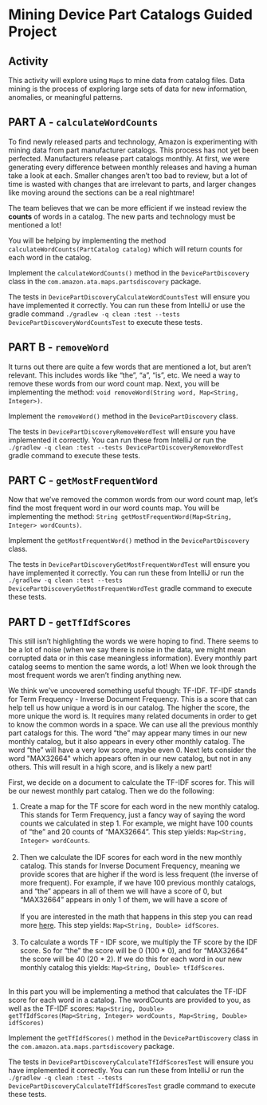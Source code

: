 # Mining Device Part Catalogs Guided Project

## Activity

This activity will explore using `Map`s to mine data from catalog files. Data mining is the process 
of exploring large sets of data for new information, anomalies, or meaningful patterns. 

## PART A - `calculateWordCounts`

To find newly released parts and technology, Amazon is experimenting with mining data from 
part manufacturer catalogs. This process has not yet been perfected. Manufacturers release 
part catalogs monthly. At first, we were generating every difference between monthly releases 
and having a human take a look at each. Smaller changes aren’t too bad to review, but a lot 
of time is wasted with changes that are irrelevant to parts, and larger changes like moving 
around the sections can be a real nightmare!

The team believes that we can be more efficient if we instead review the **counts** of words 
in a catalog. The new parts and technology must be mentioned a lot! 

You will be helping by implementing the method `calculateWordCounts(PartCatalog catalog)` which 
will return counts for each word in the catalog.

Implement the `calculateWordCounts()` method in the `DevicePartDiscovery` class in the `com.amazon.ata.maps.partsdiscovery` package. 

The tests in  `DevicePartDiscoveryCalculateWordCountsTest` will ensure you have implemented it correctly. You can run these from IntelliJ or use the gradle command `./gradlew -q clean :test --tests DevicePartDiscoveryWordCountsTest` to execute these tests. 


## PART B - `removeWord`

It turns out there are quite a few words that are mentioned a lot, but aren’t relevant. This 
includes words like  “the”, “a”, “is”, etc. We need a way to remove these words from our word 
count map. Next, you will be implementing the method: `void removeWord(String word, Map<String, Integer>)`.

Implement the `removeWord()` method in the `DevicePartDiscovery` class. 
   
The tests in `DevicePartDiscoveryRemoveWordTest` will ensure you have implemented it correctly. You can run these from IntelliJ or run the 
   `./gradlew -q clean :test --tests DevicePartDiscoveryRemoveWordTest` gradle command to execute these tests. 


## PART C - `getMostFrequentWord`

Now that we’ve removed the common words from our word count map, let’s find the most 
frequent word in our word counts map. You will be implementing the method: 
`String getMostFrequentWord(Map<String, Integer> wordCounts)`. 

Implement the `getMostFrequentWord()` method in the `DevicePartDiscovery` 
   class. 

The tests in `DevicePartDiscoveryGetMostFrequentWordTest` will ensure you have 
   implemented it correctly. You can run these from IntelliJ or run the 
   `./gradlew -q clean :test --tests DevicePartDiscoveryGetMostFrequentWordTest` gradle command to execute these tests. 

## PART D - `getTfIdfScores`

This still isn’t highlighting the words we were hoping to find. There seems to be a lot 
of noise (when we say there is noise in the data, we might mean corrupted data or in 
this case meaningless information). Every monthly part catalog seems to mention the 
same words, a lot! When we look through the most frequent words we aren’t finding anything 
new.

We think we’ve uncovered something useful though: TF-IDF. TF-IDF stands for 
Term Frequency - Inverse Document Frequency. This is a score that can help tell us how 
unique a word is in our catalog. The higher the score, the more unique the word is. It 
requires many related documents in order to get to know the common words in a space. We 
can use all the previous monthly part catalogs for this. The word “the” may appear many 
times in our new monthly catalog, but it also appears in every other monthly catalog. 
The word “the” will have a very low score, maybe even 0. Next lets consider the word 
"MAX32664" which appears often in our new catalog, but not in any others. This will 
result in a high score, and is likely a new part!

First, we decide on a document to calculate the TF-IDF scores for. This will be our 
newest monthly part catalog. Then we do the following:

1. Create a map for the TF score for each word in the new monthly catalog. 
   This stands for Term Frequency, just a fancy way of saying the word counts 
   we calculated in step 1. For example, we might have 100 counts of “the” and 20 
   counts of “MAX32664”. This step yields: `Map<String, Integer> wordCounts`.
<br/><br/>
2. Then we calculate the IDF scores for each word in the new monthly catalog. This 
   stands for Inverse Document Frequency, meaning we provide scores that are higher 
   if the word is less frequent (the inverse of more frequent). For example, if we 
   have 100 previous monthly catalogs, and “the” appears in all of them we will have 
   a score of 0, but “MAX32664” appears in only 1 of them, we will have a score of
<br/><br/>
   If you are interested in the math that happens in this step you
   can read more [here](https://www.onely.com/blog/what-is-tf-idf/). This step yields: 
   `Map<String, Double> idfScores`.
   <br/><br/>   
3. To calculate a words TF - IDF score, we multiply the TF score by the IDF score. 
   So for “the” the score will be 0 (100 * 0), and for “MAX32664” the score will be 
   40 (20 * 2). If we do this for each word in our new monthly catalog this yields: 
   `Map<String, Double> tfIdfScores`.
<br/><br/>

In this part you will be implementing a method that calculates the TF-IDF score for each 
word in a catalog. The wordCounts are provided to you, as well as the TF-IDF scores:
`Map<String, Double> getTfIdfScores(Map<String, Integer> wordCounts, Map<String, Double> idfScores)`

Implement the `getTfIdfScores()` method in the `DevicePartDiscovery` class in 
   the `com.amazon.ata.maps.partsdiscovery` package. 

The tests in 
   `DevicePartDiscoveryCalculateTfIdfScoresTest` will ensure you have implemented it correctly. You 
   can run these from IntelliJ or run the `./gradlew -q clean :test --tests DevicePartDiscoveryCalculateTfIdfScoresTest` gradle command to execute these 
   tests.